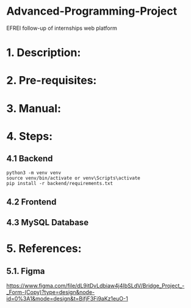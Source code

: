 # Advanced-Programming-Project
EFREI follow-up of internships web platform

# 1. Description:


# 2. Pre-requisites:


# 3. Manual:


# 4. Steps:
## 4.1 Backend

    python3 -m venv venv
    source venv/bin/activate or venv\Scripts\activate
    pip install -r backend/requirements.txt

## 4.2 Frontend


## 4.3 MySQL Database



# 5. References: 
## 5.1. Figma 
https://www.figma.com/file/dL9itDvLdbiaw4j4IbSLdV/Bridge_Project_-_Form-(Copy)?type=design&node-id=0%3A1&mode=design&t=BifjF3Fi9aKz1euO-1  
